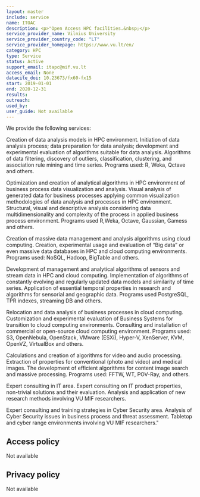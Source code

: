 ```yaml
---
layout: master
include: service
name: ITOAC
description: <p>"Open Access HPC facilities.&nbsp;</p>
service_provider_name: Vilnius University
service_provider_country_code: "LT"
service_provider_homepage: https://www.vu.lt/en/
category: HPC
type: Service
status: Active
support_email: itapc@mif.vu.lt
access_email: None
datacite_doi: 10.23673/fx60-fx15
start: 2019-01-01
end: 2020-12-31
results:
outreach:
used_by: 
user_guide: Not available
---
```

<p>We provide the following services:</p>
<p>Creation of data analysis models in HPC environment. Initiation of data analysis process; data preparation for data analysis; development and experimental evaluation of algorithms suitable for data analysis. Algorithms of data filtering, discovery of outliers, classification, clustering, and association rule mining and time series. Programs used: R, Weka, Qctave and others.</p>
<p>Optimization and creation of analytical algorithms in HPC environment of business process data visualization and analysis. Visual analysis of generated data for business processes applying common visualization methodologies of data analysis and processes in HPC environment. Structural, visual and descriptive analysis considering data multidimensionality and complexity of the process in applied business process environment. Programs used R,Weka, Octave, Gaussian, Gamess and others.</p>
<p>Creation of massive data management and analysis algorithms using cloud computing. Creation, experimental usage and evaluation of “Big data” or even massive data databases in HPC and cloud computing environments. Programs used: NoSQL, Hadoop, BigTable and others.</p>
<p>Development of management and analytical algorithms of sensors and stream data in HPC and cloud computing. Implementation of algorithms of constantly evolving and regularly updated data models and similarity of time series. Application of essential temporal properties in research and algorithms for sensorial and geographic data. Programs used PostgreSQL, TPR indexes, streaming DB and others.</p>
<p>Relocation and data analysis of business processes in cloud computing. Customization and experimental evaluation of Business Systems for transition to cloud computing environments. Consulting and installation of commercial or open-source cloud computing environment. Programs used: S3, OpenNebula, OpenStack, VMware (ESXi), Hyper-V, XenServer, KVM, OpenVZ, VirtualBox and others.</p>
<p>Calculations and creation of algorithms for video and audio processing. Extraction of properties for conventional (photo and video) and medical images. The development of efficient algorithms for content image search and massive processing. Programs used: FFTW, WT, POV-Ray, and others.</p>
<p>Expert consulting in IT area. Expert consulting on IT product properties, non-trivial solutions and their evaluation. Analysis and application of new research methods involving VU MIF researchers.</p>
<p>Expert consulting and training strategies in Cyber Security area. Analysis of Cyber Security issues in business process and threat assessment. Tabletop and cyber range environments involving VU MIF researchers."</p>

## Access policy
Not available

## Privacy policy
Not available
